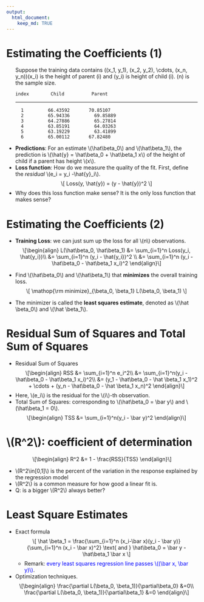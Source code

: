 ```yaml
---
output: 
  html_document:
    keep_md: TRUE
---
```




<h1>Estimating the Coefficients (1)</h1>
<ul class="incremental">



Suppose the training data contains \((x_1, y_1), (x_2, y_2), \cdots, (x_n, y_n)\)\(x_i\)</span> is the height of parent \(i\) and \(y_i\) is height of child \(i\). \(n\) is the sample size.


    index        Child          Parent    
----------- --------------  --------------- 
      1         66.43592       70.85107
      2         65.94336	     69.85889  
      3         64.27886	     65.27814
      4         63.85191	     64.03263
      5         63.19229	     63.41899
      6         65.00112       67.82480

<li><strong>Predictions</strong>: For an estimate <span class="math inline">\(\hat\beta_0\)</span> and <span class="math inline">\(\hat\beta_1\)</span>, the prediction is <span class="math inline">\(\hat{y} = \hat\beta_0 + \hat\beta_1 x\)</span> of the height of child if a parent has height <span class="math inline">\(x\)</span>.</li>
<li><strong>Loss function</strong>: How do we measure the quality of the fit. First, define the <em>residual</em> <span class="math inline">\(e_i = y_i -\hat{y}_i\)</span>. <span class="math display">\[
  Loss(y, \hat{y}) = (y - \hat{y})^2
\]</span></li>
<li>Why does this loss function make sense? It is the only loss function that makes sense?</li>
</ul>


<div id="estimating-the-coefficients-2" class="slide section level2">
<h1>Estimating the Coefficients (2)</h1>
<ul class="incremental">
<li><p><strong>Training Loss</strong>: we can just sum up the loss for all <span class="math inline">\(n\)</span> observations. <span class="math display">\[\begin{align}
L(\hat\beta_0, \hat\beta_1) &amp;= \sum_{i=1}^n Loss(y_i, \hat{y_i})\\
&amp;= \sum_{i=1}^n (y_i - \hat{y_i})^2 \\
&amp;= \sum_{i=1}^n (y_i - \hat\beta_0 - \hat\beta_1 x_i)^2
\end{align}\]</span></p></li>
<li><p>Find <span class="math inline">\(\hat\beta_0\)</span> and <span class="math inline">\(\hat\beta_1\)</span> that <strong>minimizes</strong> the overall training loss. <span class="math display">\[
\mathop{\rm minimize}_{\beta_0, \beta_1} L(\beta_0, \beta_1)
\]</span></p></li>
<li><p>The minimizer is called the <strong>least squares estimate</strong>, denoted as <span class="math inline">\(\hat \beta_0\)</span> and <span class="math inline">\(\hat \beta_1\)</span>.</p></li>
</ul>
</div>
<div id="residual-sum-of-squares-and-total-sum-of-squares" class="slide section level2">
<h1>Residual Sum of Squares and Total Sum of Squares</h1>
<ul class="incremental">
<li>Residual Sum of Squares <span class="math display">\[\begin{align}
RSS &amp;= \sum_{i=1}^n e_i^2\\
&amp;= \sum_{i=1}^n(y_i - \hat\beta_0 - \hat\beta_1 x_i)^2\\
&amp;= (y_1 - \hat\beta_0 - \hat \beta_1 x_1)^2 + \cdots +  (y_n - \hat\beta_0 - \hat \beta_1 x_n)^2
\end{align}\]</span></li>
<li>Here, <span class="math inline">\(e_i\)</span> is the residual for the <span class="math inline">\(i\)</span>-th observation.</li>
<li>Total Sum of Squares: corresponding to <span class="math inline">\(\hat\beta_0 = \bar y\)</span> and <span class="math inline">\(\hat\beta_1 = 0\)</span>. <span class="math display">\[\begin{align}
TSS &amp;= \sum_{i=1}^n(y_i - \bar y)^2
\end{align}\]</span></li>
</ul>
</div>
<div id="r2-coefficient-of-determination" class="slide section level2">
<h1><span class="math inline">\(R^2\)</span>: coefficient of determination</h1>
<p><span class="math display">\[\begin{align}
R^2 &amp;= 1 - \frac{RSS}{TSS}
\end{align}\]</span></p>
<ul class="incremental">
<li><span class="math inline">\(R^2\in[0,1]\)</span> is the percent of the variation in the response explained by the regression model</li>
<li><span class="math inline">\(R^2\)</span> is a common measure for how good a linear fit is.</li>
<li>Q: is a bigger <span class="math inline">\(R^2\)</span> always better?</li>
</ul>
</div>
<div id="least-square-estimates" class="slide section level2">
<h1>Least Square Estimates</h1>
<ul class="incremental">
<li>Exact formula <span class="math display">\[
\hat \beta_1 = \frac{\sum_{i=1}^n (x_i-\bar x)(y_i - \bar y)}{\sum_{i=1}^n (x_i - \bar x)^2} \text{ and } \hat\beta_0 = \bar y - \hat\beta_1 \bar x
\]</span>
<ul class="incremental">
<li>Remark: <span style="color: blue;">every least squares regression line passes <span class="math inline">\((\bar x, \bar y)\)</span></span>.</li>
</ul></li>
<li>Optimization techniques. <span class="math display">\[\begin{align}
\frac{\partial L(\beta_0, \beta_1)}{\partial\beta_0} &amp;=0\\
\frac{\partial L(\beta_0, \beta_1)}{\partial\beta_1} &amp;=0
\end{align}\]</span></li>
</ul>
</div>



